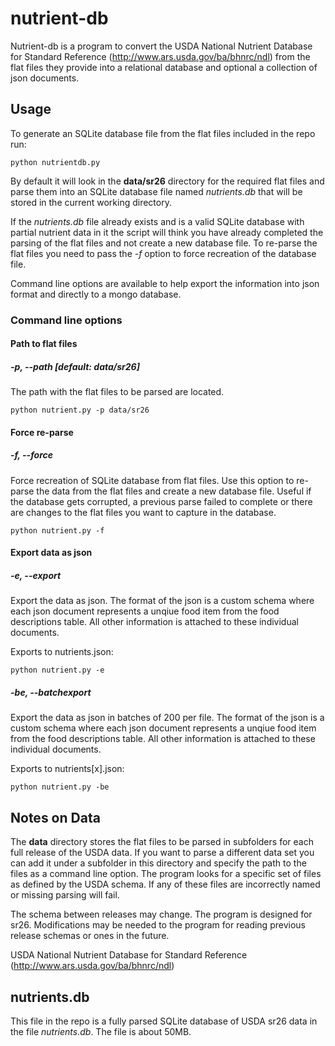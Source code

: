 nutrient-db
===========

Nutrient-db is a program to convert the USDA National Nutrient Database for Standard Reference (http://www.ars.usda.gov/ba/bhnrc/ndl) from the flat files they provide into a relational database and optional a collection of json documents.

Usage
-----------------

To generate an SQLite database file from the flat files included in the repo run: 

<pre><code>python nutrientdb.py</code></pre>

By default it will look in the **data/sr26** directory for the required flat files and parse them into an SQLite database file named *nutrients.db* that will be stored in the current working directory. 

If the *nutrients.db* file already exists and is a valid SQLite database with partial nutrient data in it the script will think you have already completed the parsing of the flat files and not create a new database file. To re-parse the flat files you need to pass the *-f* option to force recreation of the database file.

Command line options are available to help export the information into json format and directly to a mongo database.

### Command line options

#### Path to flat files
##### -p, --path [default: data/sr26]

The path with the flat files to be parsed are located.

<pre><code>python nutrient.py -p data/sr26</code></pre>


#### Force re-parse 
##### -f, --force

Force recreation of SQLite database from flat files. Use this option to re-parse the data from the flat files and create a new database file. Useful if the database gets corrupted, a previous parse failed to complete or there are changes to the flat files you want to capture in the database.

<pre><code>python nutrient.py -f</code></pre>

#### Export data as json
##### -e, --export 

Export the data as json. The format of the json is a custom schema where each json document represents a unqiue food item from the food descriptions table. All other information is attached to these individual documents.

Exports to nutrients.json:

<pre><code>python nutrient.py -e</code></pre>

##### -be, --batchexport 

Export the data as json in batches of 200 per file. The format of the json is a custom schema where each json document represents a unqiue food item from the food descriptions table. All other information is attached to these individual documents.

Exports to nutrients[x].json:

<pre><code>python nutrient.py -be</code></pre>


Notes on Data
-----------------

The **data** directory stores the flat files to be parsed in subfolders for each full release of the USDA data. If you want to parse a different data set you can add it under a subfolder in this directory and specify the path to the files as a command line option. The program looks for a specific set of files as defined by the USDA schema. If any of these files are incorrectly named or missing parsing will fail. 

The schema between releases may change. The program is designed for sr26. Modifications may be needed to the program for reading previous release schemas or ones in the future.

USDA National Nutrient Database for Standard Reference (http://www.ars.usda.gov/ba/bhnrc/ndl)

nutrients.db
-----------------

This file in the repo is a fully parsed SQLite database of USDA sr26 data in the file *nutrients.db*. The file is about 50MB.
